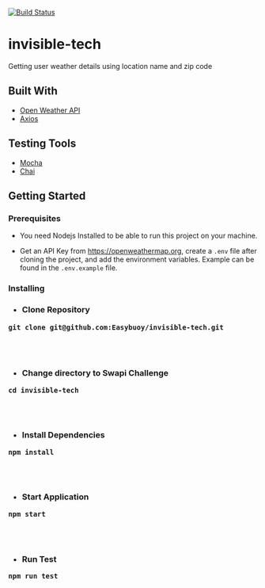 [![Build Status](https://travis-ci.com/Easybuoy/invisible-tech.svg?branch=master)](https://travis-ci.com/Easybuoy/invisible-tech)

# invisible-tech

Getting user weather details using location name and zip code

## Built With

<ul>
<li><a href="https://openweathermap.org">Open Weather API</a></li>
<li><a href="https://github.com/axios/axios">Axios</a></li>
</ul>

## Testing Tools

<ul>
<li><a href="https://mochajs.org/">Mocha</a></li>
<li><a href="https://www.chaijs.com/">Chai</a></li>
</ul>

## Getting Started

<h3>Prerequisites</h3>

- You need Nodejs Installed to be able to run this project on your machine.

- Get an API Key from https://openweathermap.org, create a `.env` file after cloning the project, and add the environment variables. Example can be found in the `.env.example` file.

<h3>Installing<h3>
<ul><li>Clone Repository</li></ul>
<pre><code>git clone git@github.com:Easybuoy/invisible-tech.git</code> </pre>
<br>
<br>

<ul><li>Change directory to Swapi Challenge</li></ul>
<pre><code>cd invisible-tech</code></pre>
<br>
<br>

<ul><li>Install Dependencies</li></ul>
<pre><code>npm install</code></pre>
<br>
<br>

<ul><li>Start Application</li></ul>
<pre><code>npm start</code></pre>
<br>
<br>

<ul><li>Run Test</li></ul>
<pre><code>npm run test</code></pre>
<br>
<br>
